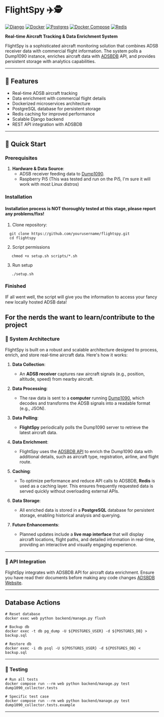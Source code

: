 # FlightSpy ✈️🕵️

[![Django](https://img.shields.io/badge/Django-5.1.5-brightgreen.svg)](https://www.djangoproject.com/)
[![Docker](https://img.shields.io/badge/Docker-27.3.1-blue.svg)](https://www.docker.com/)
[![Postgres](https://img.shields.io/badge/PostgreSQL-15.0-blue)](https://www.postgresql.org/)
[![Docker Compose](https://www.docker.com/wp-content/uploads/2022/03/Moby-logo.png)](https://docs.docker.com/compose/)
[![Redis](https://img.shields.io/badge/Redis-7.0--alpine-red.svg)](https://redis.io/)

**Real-time Aircraft Tracking & Data Enrichment System**

FlightSpy is a sophisticated aircraft monitoring solution that combines ADSB receiver data with commercial flight information. The system polls a Dump1090 instance, enriches aircraft data with [ADSBDB](https://www.adsbdb.com/) API, and provides persistent storage with analytics capabilities.


---

## 🌟 Features

- Real-time ADSB aircraft tracking
- Data enrichment with commercial flight details
- Dockerized microservices architecture
- PostgreSQL database for persistent storage
- Redis caching for improved performance
- Scalable Django backend
- REST API integration with ADSBDB

---

## 🚀 Quick Start

### Prerequisites
1. **Hardware & Data Source**:
   - ADSB receiver feeding data to [Dump1090](https://github.com/flightaware/dump1090).
   - Raspberry Pi5 (This was tested and run on the Pi5, I'm sure it will work with most Linux distros)


### Installation
#### Installation process is NOT thoroughly tested at this stage, please report any problems/fixs!
1. Clone repository:
 ```
   git clone https://github.com/yourusername/flightspy.git
   cd flightspy
```

2. Script permissions
```
   chmod +x setup.sh scripts/*.sh
```

3. Run setup
```
   ./setup.sh
```
### Finished
IF all went well, the script will give you the information to access your fancy new locally hosted ADSB data!

## For the nerds the want to learn/contribute to the project

### 🔧 System Architecture

FlightSpy is built on a robust and scalable architecture designed to process, enrich, and store real-time aircraft data. Here's how it works:

1. **Data Collection**:
   - An **ADSB receiver** captures raw aircraft signals (e.g., position, altitude, speed) from nearby aircraft.

2. **Data Processing**:
   - The raw data is sent to a **computer** running [Dump1090](https://github.com/flightaware/dump1090), which decodes and transforms the ADSB signals into a readable format (e.g., JSON).

3. **Data Polling**:
   - **FlightSpy** periodically polls the Dump1090 server to retrieve the latest aircraft data.

4. **Data Enrichment**:
   - FlightSpy uses the [ADSBDB API](https://www.adsbdb.com/) to enrich the Dump1090 data with additional details, such as aircraft type, registration, airline, and flight route.

5. **Caching**:
   - To optimize performance and reduce API calls to ADSBDB, **Redis** is used as a caching layer. This ensures frequently requested data is served quickly without overloading external APIs.

6. **Data Storage**:
   - All enriched data is stored in a **PostgreSQL** database for persistent storage, enabling historical analysis and querying.

7. **Future Enhancements**:
   - Planned updates include a **live map interface** that will display aircraft locations, flight paths, and detailed information in real-time, providing an interactive and visually engaging experience.

---

### 📡 API Integration
FlightSpy integrates with ADSBDB API for aircraft data enrichment. Ensure you have read their documents
before making any code changes [ADSBDB Website](https://www.adsbdb.com/).

---
## Database Actions
```
# Reset database
docker exec web python backend/manage.py flush

# Backup db
docker exec -t db pg_dump -U ${POSTGRES_USER} -d ${POSTGRES_DB} > backup.sql

# Restore db
docker exec -i db psql -U ${POSTGRES_USER} -d ${POSTGRES_DB} < backup.sql
```

---

### 🧪 Testing
```
# Run all tests
docker compose run --rm web python backend/manage.py test dump1090_collector.tests

# Specific test case
docker compose run --rm web python backend/manage.py test dump1090_collector.tests.example
```

---

